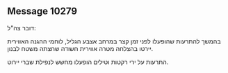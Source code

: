 ## Message 10279

דובר צה"ל:

בהמשך להתרעות שהופעלו לפני זמן קצר במרחב אצבע הגליל, לוחמי ההגנה האווירית יירטו בהצלחה מטרה אווירית חשודה שחצתה משטח לבנון. 

התרעות על ירי רקטות וטילים הופעלו מחשש לנפילת שברי יירוט.

